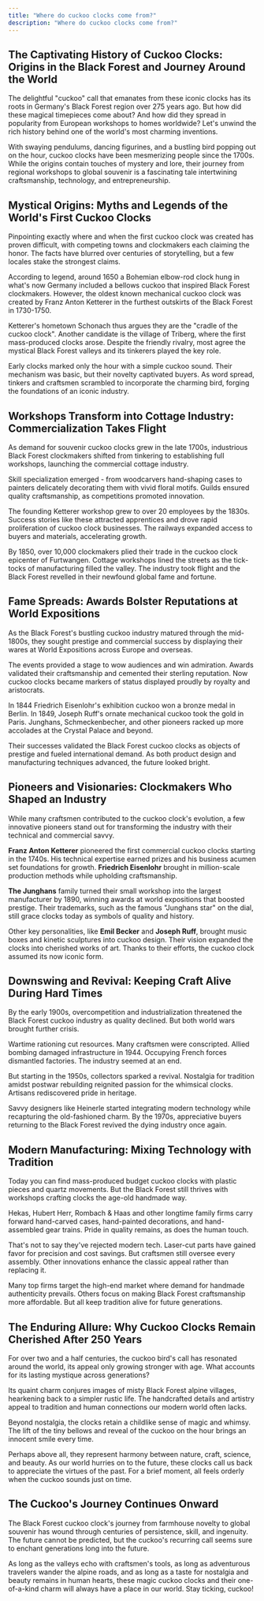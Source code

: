 ```yaml
---
title: "Where do cuckoo clocks come from?"
description: "Where do cuckoo clocks come from?"
---
```


## The Captivating History of Cuckoo Clocks: Origins in the Black Forest and Journey Around the World

The delightful "cuckoo" call that emanates from these iconic clocks has its roots in Germany's Black Forest region over 275 years ago. But how did these magical timepieces come about? And how did they spread in popularity from European workshops to homes worldwide? Let's unwind the rich history behind one of the world's most charming inventions.

With swaying pendulums, dancing figurines, and a bustling bird popping out on the hour, cuckoo clocks have been mesmerizing people since the 1700s. While the origins contain touches of mystery and lore, their journey from regional workshops to global souvenir is a fascinating tale intertwining craftsmanship, technology, and entrepreneurship. 

## Mystical Origins: Myths and Legends of the World's First Cuckoo Clocks

Pinpointing exactly where and when the first cuckoo clock was created has proven difficult, with competing towns and clockmakers each claiming the honor. The facts have blurred over centuries of storytelling, but a few locales stake the strongest claims.

According to legend, around 1650 a Bohemian elbow-rod clock hung in what's now Germany included a bellows cuckoo that inspired Black Forest clockmakers. However, the oldest known mechanical cuckoo clock was created by Franz Anton Ketterer in the furthest outskirts of the Black Forest in 1730-1750. 

Ketterer's hometown Schonach thus argues they are the "cradle of the cuckoo clock". Another candidate is the village of Triberg, where the first mass-produced clocks arose. Despite the friendly rivalry, most agree the mystical Black Forest valleys and its tinkerers played the key role.

Early clocks marked only the hour with a simple cuckoo sound. Their mechanism was basic, but their novelty captivated buyers. As word spread, tinkers and craftsmen scrambled to incorporate the charming bird, forging the foundations of an iconic industry.

## Workshops Transform into Cottage Industry: Commercialization Takes Flight 

As demand for souvenir cuckoo clocks grew in the late 1700s, industrious Black Forest clockmakers shifted from tinkering to establishing full workshops, launching the commercial cottage industry. 

Skill specialization emerged - from woodcarvers hand-shaping cases to painters delicately decorating them with vivid floral motifs. Guilds ensured quality craftsmanship, as competitions promoted innovation. 

The founding Ketterer workshop grew to over 20 employees by the 1830s. Success stories like these attracted apprentices and drove rapid proliferation of cuckoo clock businesses. The railways expanded access to buyers and materials, accelerating growth.

By 1850, over 10,000 clockmakers plied their trade in the cuckoo clock epicenter of Furtwangen. Cottage workshops lined the streets as the tick-tocks of manufacturing filled the valley. The industry took flight and the Black Forest revelled in their newfound global fame and fortune.

## Fame Spreads: Awards Bolster Reputations at World Expositions

As the Black Forest's bustling cuckoo industry matured through the mid-1800s, they sought prestige and commercial success by displaying their wares at World Expositions across Europe and overseas.

The events provided a stage to wow audiences and win admiration. Awards validated their craftsmanship and cemented their sterling reputation. Now cuckoo clocks became markers of status displayed proudly by royalty and aristocrats.

In 1844 Friedrich Eisenlohr's exhibition cuckoo won a bronze medal in Berlin. In 1849, Joseph Ruff's ornate mechanical cuckoo took the gold in Paris. Junghans, Schmeckenbecher, and other pioneers racked up more accolades at the Crystal Palace and beyond.

Their successes validated the Black Forest cuckoo clocks as objects of prestige and fueled international demand. As both product design and manufacturing techniques advanced, the future looked bright.

## Pioneers and Visionaries: Clockmakers Who Shaped an Industry

While many craftsmen contributed to the cuckoo clock's evolution, a few innovative pioneers stand out for transforming the industry with their technical and commercial savvy.

**Franz Anton Ketterer** pioneered the first commercial cuckoo clocks starting in the 1740s. His technical expertise earned prizes and his business acumen set foundations for growth. **Friedrich Eisenlohr** brought in million-scale production methods while upholding craftsmanship.

**The Junghans** family turned their small workshop into the largest manufacturer by 1890, winning awards at world expositions that boosted prestige. Their trademarks, such as the famous "Junghans star" on the dial, still grace clocks today as symbols of quality and history.

Other key personalities, like **Emil Becker** and **Joseph Ruff**, brought music boxes and kinetic sculptures into cuckoo design. Their vision expanded the clocks into cherished works of art. Thanks to their efforts, the cuckoo clock assumed its now iconic form.

## Downswing and Revival: Keeping Craft Alive During Hard Times

By the early 1900s, overcompetition and industrialization threatened the Black Forest cuckoo industry as quality declined. But both world wars brought further crisis. 

Wartime rationing cut resources. Many craftsmen were conscripted. Allied bombing damaged infrastructure in 1944. Occupying French forces dismantled factories. The industry seemed at an end. 

But starting in the 1950s, collectors sparked a revival. Nostalgia for tradition amidst postwar rebuilding reignited passion for the whimsical clocks. Artisans rediscovered pride in heritage. 

Savvy designers like Heinerle started integrating modern technology while recapturing the old-fashioned charm. By the 1970s, appreciative buyers returning to the Black Forest revived the dying industry once again.

## Modern Manufacturing: Mixing Technology with Tradition 

Today you can find mass-produced budget cuckoo clocks with plastic pieces and quartz movements. But the Black Forest still thrives with workshops crafting clocks the age-old handmade way. 

Hekas, Hubert Herr, Rombach & Haas and other longtime family firms carry forward hand-carved cases, hand-painted decorations, and hand-assembled gear trains. Pride in quality remains, as does the human touch.

That's not to say they've rejected modern tech. Laser-cut parts have gained favor for precision and cost savings. But craftsmen still oversee every assembly. Other innovations enhance the classic appeal rather than replacing it.

Many top firms target the high-end market where demand for handmade authenticity prevails. Others focus on making Black Forest craftsmanship more affordable. But all keep tradition alive for future generations.

## The Enduring Allure: Why Cuckoo Clocks Remain Cherished After 250 Years

For over two and a half centuries, the cuckoo bird's call has resonated around the world, its appeal only growing stronger with age. What accounts for its lasting mystique across generations?

Its quaint charm conjures images of misty Black Forest alpine villages, hearkening back to a simpler rustic life. The handcrafted details and artistry appeal to tradition and human connections our modern world often lacks. 

Beyond nostalgia, the clocks retain a childlike sense of magic and whimsy. The lift of the tiny bellows and reveal of the cuckoo on the hour brings an innocent smile every time.

Perhaps above all, they represent harmony between nature, craft, science, and beauty. As our world hurries on to the future, these clocks call us back to appreciate the virtues of the past. For a brief moment, all feels orderly when the cuckoo sounds just on time.

## The Cuckoo's Journey Continues Onward

The Black Forest cuckoo clock's journey from farmhouse novelty to global souvenir has wound through centuries of persistence, skill, and ingenuity. The future cannot be predicted, but the cuckoo's recurring call seems sure to enchant generations long into the future.

As long as the valleys echo with craftsmen's tools, as long as adventurous travelers wander the alpine roads, and as long as a taste for nostalgia and beauty remains in human hearts, these magic cuckoo clocks and their one-of-a-kind charm will always have a place in our world. Stay ticking, cuckoo!